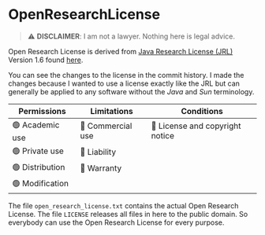 # OpenResearchLicense

> :warning: **DISCLAIMER**: I am not a lawyer. Nothing here is legal advice.

Open Research License is derived from [Java Research License (JRL)](https://en.wikipedia.org/wiki/Java_Research_License) Version 1.6 found [here](https://www.openhub.net/licenses/Java_Research_License).

You can see the changes to the license in the commit history. I made the changes because I wanted to use a license exactly like the JRL but can generally be applied to any software without the *Java* and *Sun* terminology.  

| Permissions | Limitations | Conditions |
|-------------|-------------|------------|
|:green_circle: Academic use       |:red_circle: Commercial use | :large_blue_circle: License and copyright notice  |
|:green_circle: Private use        |:red_circle: Liability      |  |
|:green_circle: Distribution       |:red_circle: Warranty       |  |
|:green_circle: Modification       |  |  |

The file `open_research_license.txt` contains the actual Open Research License.
The file `LICENSE` releases all files in here to the public domain. So everybody can use the Open Research License for every purpose.


